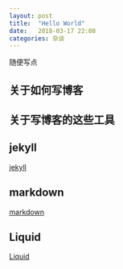 ```yaml
---
layout: post
title:  "Hello World"
date:   2018-03-17 22:08
categories: 杂谈
---
```

随便写点

## 关于如何写博客
## 关于写博客的这些工具
## jekyll
[jekyll](https://www.jekyll.com.cn/docs/home/)
## markdown
[markdown](https://www.appinn.com/markdown/)
## Liquid
[Liquid](https://help.shopify.com/themes/liquid/basics)
